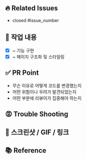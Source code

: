<!-- 제목 형식은 아래와 같이 해주세요. -->
<!-- [FEAT/FIX 등] pr 주제 -->
<!-- 예시: [FEAT] google 금융 api 연결 -->

## 🔥 Related Issues
- closed #issue_number
<!-- 해당 pr을 merge할 때 이슈를 자동으로 닫으려면, closed #1과 같이 작성해주세요 -->

## 💙 작업 내용
- [x] ~ 기능 구현
- [x] ~ 페이지 구조화 및 스타일링

## ✅ PR Point
- 무슨 이유로 어떻게 코드를 변경했는지
- 어떤 위험이나 우려가 발견되었는지
- 어떤 부분에 리뷰어가 집중해야 하는지

## 😡 Trouble Shooting

## 👀 스크린샷 / GIF / 링크

## 📚 Reference
<!-- - 구현에 참고한 링크 (필요한 경우만 작성) -->

<!-- 리뷰어 등록해주기! -->
